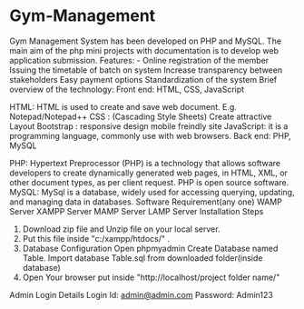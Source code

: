 # Gym-Management
Gym Management System has been developed on PHP and MySQL. The main aim of the php mini projects with documentation is to develop web application submission.
Features: -
Online registration of the member
Issuing the timetable of batch on system
Increase transparency between stakeholders
Easy payment options
Standardization of the system
Brief overview of the technology:
Front end: HTML, CSS, JavaScript

HTML: HTML is used to create and save web document. E.g. Notepad/Notepad++
CSS : (Cascading Style Sheets) Create attractive Layout
Bootstrap : responsive design mobile freindly site
JavaScript: it is a programming language, commonly use with web browsers.
Back end: PHP, MySQL

PHP: Hypertext Preprocessor (PHP) is a technology that allows software developers to create dynamically generated web pages, in HTML, XML, or other document types, as per client request. PHP is open source software.
MySQL: MySql is a database, widely used for accessing querying, updating, and managing data in databases.
Software Requirement(any one)
WAMP Server
XAMPP Server
MAMP Server
LAMP Server
Installation Steps
1. Download zip file and Unzip file on your local server.
2. Put this file inside "c:/xampp/htdocs/" .
3. Database Configuration
Open phpmyadmin
Create Database named Table.
Import database Table.sql from downloaded folder(inside database)
4. Open Your browser put inside "http://localhost/project folder name/"

Admin Login Details
Login Id: admin@admin.com
Password: Admin123
